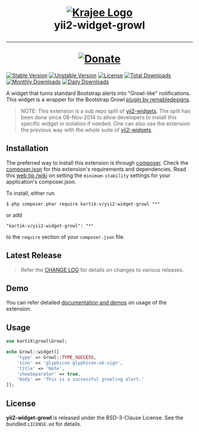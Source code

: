<h1 align="center">
    <a href="http://demos.krajee.com" title="Krajee Demos" target="_blank">
        <img src="http://kartik-v.github.io/bootstrap-fileinput-samples/samples/krajee-logo-b.png" alt="Krajee Logo"/>
    </a>
    <br>
    yii2-widget-growl
    <hr>
    <a href="https://www.paypal.com/cgi-bin/webscr?cmd=_s-xclick&hosted_button_id=DTP3NZQ6G2AYU"
       title="Donate via Paypal" target="_blank">
        <img src="http://kartik-v.github.io/bootstrap-fileinput-samples/samples/donate.png" alt="Donate"/>
    </a>
</h1>

[![Stable Version](https://poser.pugx.org/kartik-v/yii2-widget-growl/v/stable)](https://packagist.org/packages/kartik-v/yii2-widget-growl)
[![Unstable Version](https://poser.pugx.org/kartik-v/yii2-widget-growl/v/unstable)](https://packagist.org/packages/kartik-v/yii2-widget-growl)
[![License](https://poser.pugx.org/kartik-v/yii2-widget-growl/license)](https://packagist.org/packages/kartik-v/yii2-widget-growl)
[![Total Downloads](https://poser.pugx.org/kartik-v/yii2-widget-growl/downloads)](https://packagist.org/packages/kartik-v/yii2-widget-growl)
[![Monthly Downloads](https://poser.pugx.org/kartik-v/yii2-widget-growl/d/monthly)](https://packagist.org/packages/kartik-v/yii2-widget-growl)
[![Daily Downloads](https://poser.pugx.org/kartik-v/yii2-widget-growl/d/daily)](https://packagist.org/packages/kartik-v/yii2-widget-growl)

A widget that turns standard Bootstrap alerts into "Growl-like" notifications. This widget is a wrapper for the Bootstrap Growl [plugin by remabledesigns](http://bootstrap-growl.remabledesigns.com).
 
> NOTE: This extension is a sub repo split of [yii2-widgets](https://github.com/kartik-v/yii2-widgets). The split has been done since 08-Nov-2014 to allow developers to install this specific widget in isolation if needed. One can also use the extension the previous way with the whole suite of [yii2-widgets](http://demos.krajee.com/widgets).

## Installation

The preferred way to install this extension is through [composer](http://getcomposer.org/download/). Check the [composer.json](https://github.com/kartik-v/yii2-widget-growl/blob/master/composer.json) for this extension's requirements and dependencies. Read this [web tip /wiki](http://webtips.krajee.com/setting-composer-minimum-stability-application/) on setting the `minimum-stability` settings for your application's composer.json.

To install, either run

```
$ php composer.phar require kartik-v/yii2-widget-growl "*"
```

or add

```
"kartik-v/yii2-widget-growl": "*"
```

to the ```require``` section of your `composer.json` file.

## Latest Release

> Refer the [CHANGE LOG](https://github.com/kartik-v/yii2-widget-alert/blob/master/CHANGE.md) for details on changes to various releases.

## Demo

You can refer detailed [documentation and demos](http://demos.krajee.com/widget-details/growl) on usage of the extension.

## Usage

```php
use kartik\growl\Growl;

echo Growl::widget([
	'type' => Growl::TYPE_SUCCESS,
	'icon' => 'glyphicon glyphicon-ok-sign',
	'title' => 'Note',
	'showSeparator' => true,
	'body' => 'This is a successful growling alert.'
]);
```

## License

**yii2-widget-growl** is released under the BSD-3-Clause License. See the bundled `LICENSE.md` for details.